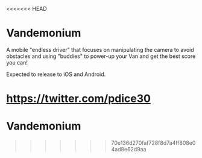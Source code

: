<<<<<<< HEAD
# Vandemonium #

A mobile "endless driver" that focuses on manipulating the camera to avoid obstacles and using "buddies" to power-up your Van and get the best score you can!

Expected to release to iOS and Android.

https://twitter.com/pdice30
=======
# Vandemonium
>>>>>>> 70e136d270faf728f8d7a4ff808e04ad8e62d9aa
